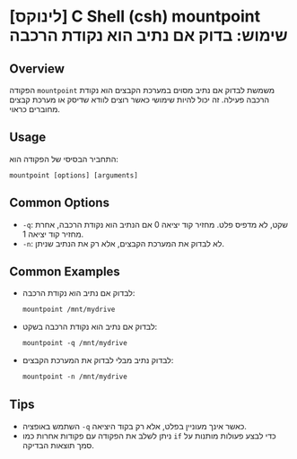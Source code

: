 # [לינוקס] C Shell (csh) mountpoint שימוש: בדוק אם נתיב הוא נקודת הרכבה

## Overview
הפקודה `mountpoint` משמשת לבדוק אם נתיב מסוים במערכת הקבצים הוא נקודת הרכבה פעילה. זה יכול להיות שימושי כאשר רוצים לוודא שדיסק או מערכת קבצים מחוברים כראוי.

## Usage
התחביר הבסיסי של הפקודה הוא:

```
mountpoint [options] [arguments]
```

## Common Options
- `-q`: שקט, לא מדפיס פלט. מחזיר קוד יציאה 0 אם הנתיב הוא נקודת הרכבה, אחרת מחזיר קוד יציאה 1.
- `-n`: לא לבדוק את המערכת הקבצים, אלא רק את הנתיב שניתן.

## Common Examples
- לבדוק אם נתיב הוא נקודת הרכבה:
  ```csh
  mountpoint /mnt/mydrive
  ```

- לבדוק אם נתיב הוא נקודת הרכבה בשקט:
  ```csh
  mountpoint -q /mnt/mydrive
  ```

- לבדוק נתיב מבלי לבדוק את המערכת הקבצים:
  ```csh
  mountpoint -n /mnt/mydrive
  ```

## Tips
- השתמש באופציה `-q` כאשר אינך מעוניין בפלט, אלא רק בקוד היציאה.
- ניתן לשלב את הפקודה עם פקודות אחרות כמו `if` כדי לבצע פעולות מותנות על סמך תוצאות הבדיקה.